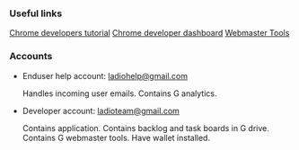 ### Useful links

[Chrome developers tutorial](https://developers.google.com/chrome/web-store/docs/get_started_simple)
[Chrome developer dashboard](https://chrome.google.com/webstore/developer/dashboard)
[Webmaster Tools](https://www.google.com/webmasters/tools)

### Accounts

* Enduser help account: ladiohelp@gmail.com

  Handles incoming user emails.
  Contains G analytics.

* Developer account: ladioteam@gmail.com

  Contains application.
  Contains backlog and task boards in G drive.
  Contains G webmaster tools.
  Have wallet installed.

